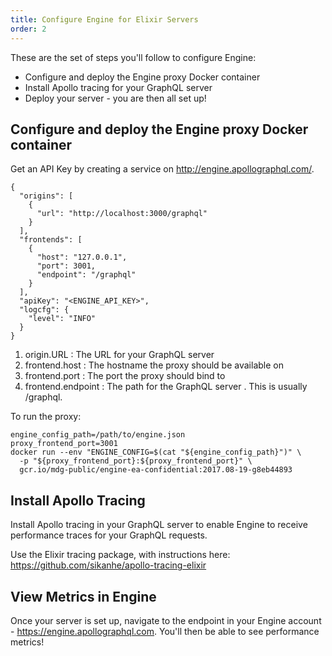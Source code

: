 ```yaml
---
title: Configure Engine for Elixir Servers
order: 2
---
```


These are the set of steps you'll follow to configure Engine:

* Configure and deploy the Engine proxy Docker container
* Install Apollo tracing for your GraphQL server
* Deploy your server - you are then all set up!

## Configure and deploy the Engine proxy Docker container

Get an API Key by creating a service on http://engine.apollographql.com/.

```
{
  "origins": [
    {
      "url": "http://localhost:3000/graphql"
    }
  ],
  "frontends": [
    {
      "host": "127.0.0.1",
      "port": 3001,
      "endpoint": "/graphql"
    }
  ],
  "apiKey": "<ENGINE_API_KEY>",
  "logcfg": {
    "level": "INFO"
  }
}
```

1. origin.URL : The URL for your GraphQL server
2. frontend.host : The hostname the proxy should be available on
3. frontend.port : The port the proxy should bind to
4. frontend.endpoint : The path for the GraphQL server . This is usually /graphql.

To run the proxy:

```
engine_config_path=/path/to/engine.json
proxy_frontend_port=3001
docker run --env "ENGINE_CONFIG=$(cat "${engine_config_path}")" \
  -p "${proxy_frontend_port}:${proxy_frontend_port}" \
  gcr.io/mdg-public/engine-ea-confidential:2017.08-19-g8eb44893
```

## Install Apollo Tracing

Install Apollo tracing in your GraphQL server to enable Engine to receive performance traces for your GraphQL requests.

Use the Elixir tracing package, with instructions here: https://github.com/sikanhe/apollo-tracing-elixir

## View Metrics in Engine

Once your server is set up, navigate to the endpoint in your Engine account - https://engine.apollographql.com. You'll then be able to see performance metrics!

